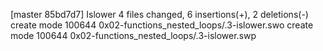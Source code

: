 [master 85bd7d7] Islower
 4 files changed, 6 insertions(+), 2 deletions(-)
 create mode 100644 0x02-functions_nested_loops/.3-islower.swo
 create mode 100644 0x02-functions_nested_loops/.3-islower.swp
